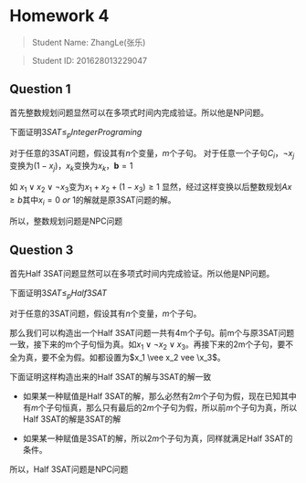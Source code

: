 # Homework 4

> Student Name: ZhangLe(张乐)

> Student ID: 201628013229047

## Question 1

首先整数规划问题显然可以在多项式时间内完成验证。所以他是NP问题。

下面证明$3SAT\le_p Integer Programing$

对于任意的3SAT问题，假设其有$n$个变量，$m$个子句。
对于任意一个子句$C_i$，$\neg x_j$变换为$(1-x_j)$，$x_k$变换为$x_k$，$\mathbf b=1$

如 $x_1 \vee x_2 \vee \neg x_3$变为$x_1+x_2+(1-x_3)\ge 1$
显然，经过这样变换以后整数规划$Ax\ge b$其中$x_i=0\ or\ 1$的解就是原3SAT问题的解。

所以，整数规划问题是NPC问题


## Question 3

首先Half 3SAT问题显然可以在多项式时间内完成验证。所以他是NP问题。

下面证明$3SAT\le_p Half 3SAT$

对于任意的3SAT问题，假设其有$n$个变量，$m$个子句。

那么我们可以构造出一个Half 3SAT问题一共有4m个子句。前m个与原3SAT问题一致，接下来的m个子句恒为真。如$x_1 \vee \neg x_2 \vee x_3$。再接下来的2m个子句，要不全为真，要不全为假。如都设置为$x_1 \vee x_2 vee \x_3$。

下面证明这样构造出来的Half 3SAT的解与3SAT的解一致
- 如果某一种赋值是Half 3SAT的解，那么必然有$2m$个子句为假，现在已知其中有$m$个子句恒真，那么只有最后的$2m$个子句为假，所以前$m$个子句为真，所以Half 3SAT的解是3SAT的解

- 如果某一种赋值是3SAT的解，所以$2m$个子句为真，同样就满足Half 3SAT的条件。

所以，Half 3SAT问题是NPC问题